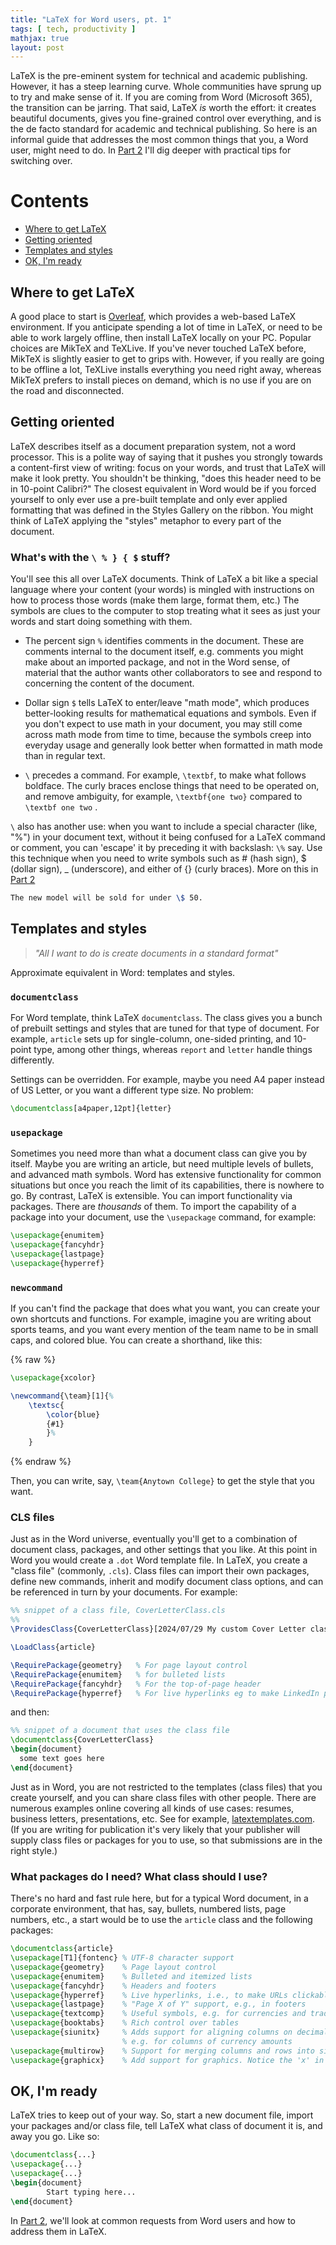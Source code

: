 ```yaml
---
title: "LaTeX for Word users, pt. 1"
tags: [ tech, productivity ]
mathjax: true
layout: post
---
```


LaTeX is the pre-eminent system for technical and academic publishing.
However, it has a steep learning curve. Whole communities have sprung up to try
 and make sense of it. If you are coming from Word (Microsoft 365), the 
 transition can be jarring. That said, LaTeX *is* worth the effort: it creates 
 beautiful documents, gives you fine-grained control over everything, and is the
 de facto standard for academic and technical publishing.
So here is an informal guide that addresses the most common things that you, 
a Word user, might need to do. In [Part 2](LaTeX-for-Word-users-part-2.html)
I'll dig deeper with practical tips for switching over.

# Contents
 - [Where to get LaTeX](#where-to-get-latex)
 - [Getting oriented](#getting-oriented)
 - [Templates and styles](#templates-and-styles)
 - [OK, I'm ready](#ok,-i'm-ready)

## Where to get LaTeX
A good place to start is [Overleaf](https://www.overleaf.com), which provides a 
web-based LaTeX environment. If you anticipate spending a lot of time in LaTeX, 
or need to be able to work largely offline, then install LaTeX locally on your 
PC. Popular choices are MikTeX and TeXLive. If you've never touched LaTeX 
before, MikTeX is slightly easier to get to grips with. However, if you really 
are going to be offline a lot, TeXLive installs everything you need right away, 
whereas MikTeX prefers to install pieces on demand, which is no use if you are 
on the road and disconnected.

## Getting oriented
LaTeX describes itself as a document preparation system, not a word processor.
This is a polite way of saying that it pushes you strongly towards a content-first
view of writing: focus on your words, and trust that LaTeX will make it look pretty.
You shouldn't be thinking, "does this header need to be in 10-point Calibri?"
The closest equivalent in Word would be if you forced yourself to only ever use 
a pre-built template and only ever applied formatting that was defined in the 
Styles Gallery on the ribbon. You might think of LaTeX applying the "styles" 
metaphor to every part of the document.

### What's with the `\ % } { $` stuff?
You'll see this all over LaTeX documents. Think of LaTeX a bit like a special 
language where your content (your words) is mingled with instructions on how 
to process those words (make them large, format them, etc.) The symbols are 
clues to the computer to stop
treating what it sees as just your words and start doing something with them.

 - The percent sign `%` identifies comments in the document. These are comments 
 internal to the document itself, e.g. comments you might make about an imported 
 package, and not in the Word sense, of material that the author wants 
 other collaborators to see and respond to concerning the content of the document.

 - Dollar sign `$` tells LaTeX to enter/leave "math mode", which produces 
 better-looking results for mathematical equations and symbols.
 Even if you don't expect to use math in your document, you may still come 
 across math mode from time to time, because the symbols creep into everyday 
 usage and generally look better when formatted in math mode than in regular text.

 - `\` precedes a command. For example, `\textbf`, to make what follows boldface.
The curly braces enclose things that need to be operated on, and remove ambiguity,
for example, `\textbf{one two}` compared to `\textbf one two` .

`\` also has another use: when you want to include a special character 
(like, "%") in your document text, without it being confused for a LaTeX command 
or comment, you can 'escape' it by preceding it with backslash: `\%` say. 
Use this technique when you need to write symbols such as # (hash sign), 
$ (dollar sign), _ (underscore), and either of {} (curly braces). More on this
 in [Part 2](LaTeX-for-Word-users-part-2.html)

```tex
The new model will be sold for under \$ 50.
```

## Templates and styles
> *"All I want to do is create documents in a standard format"*

Approximate equivalent in Word: templates and styles.

### `documentclass`
For Word template, think LaTeX `documentclass`. The class gives you a bunch of 
prebuilt settings and styles that are tuned for that type of document. 
For example, `article` sets up for single-column, one-sided printing, 
and 10-point type, among other things, whereas `report` and `letter` handle 
things differently.

Settings can be overridden. For example, maybe you need A4 paper instead of 
US Letter, or you want a different type size. No problem:

```tex
\documentclass[a4paper,12pt]{letter}
```

### `usepackage`
Sometimes you need more than what a document class can give you by itself. 
Maybe you are writing an article, but need multiple levels of bullets, and 
advanced math symbols. Word has extensive functionality for common situations
but once you reach the limit of its capabilities, there is nowhere to go. 
By contrast, LaTeX is extensible. You can import functionality via packages. 
There are *thousands* of them. To import the capability of a package into your 
document, use the `\usepackage` command, for example:

```tex
\usepackage{enumitem}
\usepackage{fancyhdr}
\usepackage{lastpage}
\usepackage{hyperref}
```

### `newcommand`
If you can't find the package that does what you want, you can create your own 
shortcuts and functions. For example, imagine you are writing about sports 
teams, and you want every mention of the team name to be in small caps, and 
colored blue. You can create a shorthand, like this:

{% raw %}
```tex
\usepackage{xcolor}

\newcommand{\team}[1]{%
    \textsc{
        \color{blue}
        {#1}
        }%
    }
```

{% endraw %}

Then, you can write, say, `\team{Anytown College}` to get the style that you want.

### CLS files
Just as in the Word universe, eventually you'll get to a combination of 
document class, packages, and other settings that you like. At this point in 
Word you would create a `.dot` Word template file. In LaTeX, you create a 
"class file" (commonly, `.cls`). Class files can import their own packages, 
define new commands, inherit and modify document class options, and can be 
referenced in turn by your documents. For example:

```tex
%% snippet of a class file, CoverLetterClass.cls
%%
\ProvidesClass{CoverLetterClass}[2024/07/29 My custom Cover Letter class]

\LoadClass{article}

\RequirePackage{geometry}   % For page layout control
\RequirePackage{enumitem}   % for bulleted lists
\RequirePackage{fancyhdr}   % For the top-of-page header
\RequirePackage{hyperref}   % For live hyperlinks eg to make LinkedIn profiles clickable
```

and then:

```tex
%% snippet of a document that uses the class file
\documentclass{CoverLetterClass}
\begin{document}
  some text goes here
\end{document}
```

Just as in Word, you are not restricted to the templates (class files) that you 
create yourself, and you can share class files with other people. There are 
numerous examples online covering all kinds of use cases: resumes, business 
letters, presentations, etc. See for example, [latextemplates.com](https://www.latextemplates.com/).
 (If you are writing for publication it's very likely that your publisher will 
 supply class files or packages for you to use, so that submissions are in the 
 right style.)

### What packages do I need? What class should I use?
There's no hard and fast rule here, but for a typical Word document, in a 
corporate environment, that has, say, bullets, numbered lists, page numbers, 
etc., a start would be to use the `article` class and the following packages:

```tex
\documentclass{article}
\usepackage[T1]{fontenc} % UTF-8 character support
\usepackage{geometry}    % Page layout control
\usepackage{enumitem}    % Bulleted and itemized lists
\usepackage{fancyhdr}    % Headers and footers
\usepackage{hyperref}    % Live hyperlinks, i.e., to make URLs clickable
\usepackage{lastpage}    % "Page X of Y" support, e.g., in footers
\usepackage{textcomp}    % Useful symbols, e.g. for currencies and trademark sign
\usepackage{booktabs}	 % Rich control over tables
\usepackage{siunitx}	 % Adds support for aligning columns on decimal points
                         % e.g. for columns of currency amounts
\usepackage{multirow}    % Support for merging columns and rows into single cells
\usepackage{graphicx}    % Add support for graphics. Notice the 'x' in the name!
```

## OK, I'm ready
LaTeX tries to keep out of your way. So, start a new document file, import your 
packages and/or class file, tell LaTeX what class of document it is, and away 
you go. Like so:

```tex
\documentclass{...}
\usepackage{...}
\usepackage{...}
\begin{document}
        Start typing here...
\end{document}
```


In [Part 2](LaTeX-for-Word-users-part-2.html), we'll look at common requests 
from Word users and how to address them in LaTeX.
